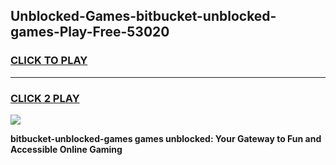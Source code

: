 
## Unblocked-Games-bitbucket-unblocked-games-Play-Free-53020
<h3>
<a href="https://premium76.site?title=bitbucket-unblocked-games&ref=15A">CLICK TO PLAY</a></h3>
<hr>

<h3>
<a href="https://premium76.site?title=bitbucket-unblocked-games&ref=15A">CLICK 2 PLAY</a>
  
</h3>

<a href="https://premium76.site?title=bitbucket-unblocked-games&ref=15A"><img src="https://clearcache.store/games.png"></a>


**bitbucket-unblocked-games games unblocked: Your Gateway to Fun and Accessible Online Gaming**
